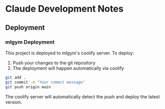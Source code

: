 # Claude Development Notes

## Deployment

### mlgym Deployment
This project is deployed to mlgym's coolify server. To deploy:

1. Push your changes to the git repository
2. The deployment will happen automatically via coolify

```bash
git add .
git commit -m "Your commit message"
git push origin main
```

The coolify server will automatically detect the push and deploy the latest version.